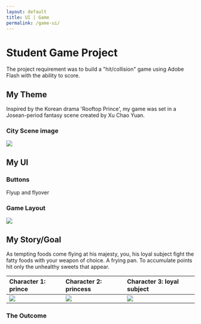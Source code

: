 ```yaml
---
layout: default
title: UI | Game
permalink: /game-ui/
---
```





# [](#header-1)Student Game Project

The project requirement was to build a "hit/collision" game using Adobe Flash with the ability to score.

## [](#header-2)My Theme

Inspired by the Korean drama 'Rooftop Prince', my game was set in a Josean-period fantasy scene created by Xu Chao Yuan.
### City Scene image

![](https://angela-smithers.github.io/il-mio-portfolio/assets/files/city_scene_by_chaoyuanxu-small.jpg)

## [](#header-2)My UI

### Buttons
Flyup and flyover

### Game Layout
![](https://angela-smithers.github.io/il-mio-portfolio/assets/files/01-Game-UI-Mockup-Black.jpg)

## [](#header-2)My Story/Goal

As tempting foods come flying at his majesty, you, his loyal subject fight the fatty foods with your weapon of choice. A frying pan. To accumulate points hit only the unhealthy sweets that appear.

| Character 1: prince        | Character 2: princess          | Character 3: loyal subject |
|:-------------|:------------------|:------|
| ![](https://angela-smithers.github.io/il-mio-portfolio/assets/files/prince.png) | ![](https://angela-smithers.github.io/il-mio-portfolio/assets/files/fighter2.png) | ![](https://angela-smithers.github.io/il-mio-portfolio/assets/files/fighter1.png)  |

### [](#header-3)The Outcome
